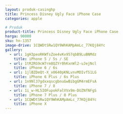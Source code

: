 ```yaml
---
layout: produk-casinghp
title: Princess Disney Ugly Face iPhone Case
categories: apple

# Produk
product-title: Princess Disney Ugly Face iPhone Case
harga: 90000
sku: hn-1357
image-drive: 1CQWDtSRw1QY9WhKAMpAmLc_77KQj84Yc
gallery:
  - url: 1gH3peoRKWfsZoe4vKv957qbB9LuBNMdz
    title: iPhone 5 / 5s / SE
  - url: 1tR2RG9cW7rm8QZYr0hKxnWl2-uJejNcl
    title: iPhone 6 / 6s
  - url: 1jlBZDeQt-X_x0640pKNLvnvMDIvfS1LG
    title: iPhone 6 Plus / 6s Plus
  - url: 1n9Nl37gdxxqscgbnuGwBibgGM4rmEFsA
    title: iPhone 7 / 8
  - url: 1i_w-HL5IOFupokFalVVx9m-DUZNfNFgS
    title: iPhone 7 Plus / 8 Plus
  - url: 1CQWDtSRw1QY9WhKAMpAmLc_77KQj84Yc
    title: iPhone X
---
```

